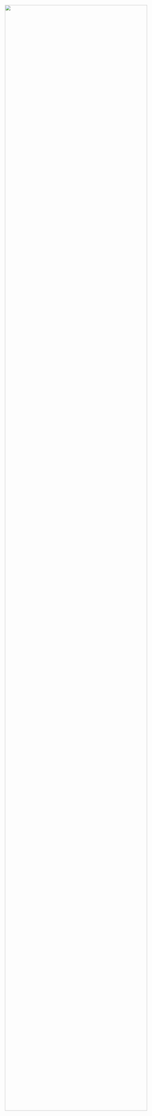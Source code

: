 <p align="center"><a href="https://github.com/katorlys"><img width="96%" src="SocialLinks/Katorly_Lab_GIF.gif"></img></a></p>
